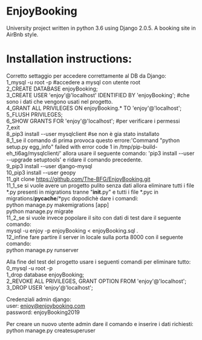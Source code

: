 # EnjoyBooking
University project written in python 3.6 using Django 2.0.5. A booking site in AirBnb style. 


# Installation instructions:

Corretto settaggio per accedere correttamente al DB da Django:  
1_mysql -u root -p #accedere a mysql con utente root  
2_CREATE DATABASE enjoyBooking;  
3_CREATE USER 'enjoy'@'localhost' IDENTIFIED BY 'enjoyBooking'; #che sono i dati che vengono usati nel progetto.  
4_GRANT ALL PRIVILEGES ON enjoyBooking.* TO 'enjoy'@'localhost';  
5_FLUSH PRIVILEGES;  
6_SHOW GRANTS FOR 'enjoy'@'localhost'; #per verificare i permessi  
7_exit  
8_pip3 install --user mysqlclient #se non è gia stato installato  
8_1_se il comando di prima provoca questo errore:'Command "python setup.py egg_info" failed with error code 1 in /tmp/pip-build-eh_ti6ag/mysqlclient/' allora usare il seguente comando: 'pip3 install --user --upgrade setuptools' e ridare il comando precedente.  
9_pip3 install --user django-mysql  
10_pip3 install --user geopy  
11_git clone https://github.com/The-BFG/EnjoyBooking.git  
11_1_se si vuole avere un progetto pulito senza dati allora eliminare tutti i file *.py presenti in migrations tranne "__init__.py" e tutti i file *.pyc in migrations/__pycache__/*pyc dopodichè dare i comandi:  
python manage.py makemigrations [app]  
python manage.py migrate  
11_2_se si vuole invece popolare il sito con dati di test dare il seguente comando:  
mysql -u enjoy -p enjoyBooking < enjoyBooking.sql .  
12_infine fare partire il server in locale sulla porta 8000 con il seguente comando:  
python manage.py runserver  
  
  
Alla fine del test del progetto usare i seguenti comandi per eliminare tutto:  
0_mysql -u root -p  
1_drop database enjoyBooking;  
2_REVOKE ALL PRIVILEGES, GRANT OPTION FROM 'enjoy'@'localhost';  
3_DROP USER 'enjoy'@'localhost';  
  
  
Credenziali admin django:  
user: enjoy@enjoybooking.com  
password: enjoyBooking2019  
  
Per creare un nuovo utente admin dare il comando e inserire i dati richiesti:  
python manage.py createsuperuser  
